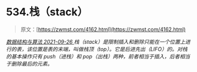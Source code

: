 <!--yml
category: 未分类
date: 0001-01-01 00:00:00
--->

# 534.栈（stack）

> 原文：[https://zwmst.com/4162.html](https://zwmst.com/4162.html)

   [ *数据结构与算法* ](https://zwmst.com/%e6%95%b0%e6%8d%ae%e7%bb%93%e6%9e%84%e4%b8%8e%e7%ae%97%e6%b3%95)*[ <time datetime="2021-09-27T00:59:05+08:00"> 2021-09-26 </time> ](https://zwmst.com/4162.html)  栈（stack）是限制插入和删除只能在一个位置上进行的表，该位置是表的末端，叫做栈顶（top）。它是后进先出（LIFO）的。对栈的基本操作只有 push（进栈）和 pop（出栈）两种，前者相当于插入，后者相当于删除最后的元素。*